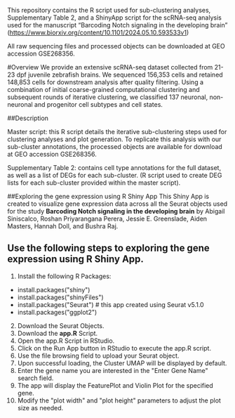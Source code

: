 This repository contains the R script used for sub-clustering analyses, Supplementary Table 2, and a ShinyApp script for the scRNA-seq analysis used for the manuscript “Barcoding Notch signaling in the developing brain” (https://www.biorxiv.org/content/10.1101/2024.05.10.593533v1)

All raw sequencing files and processed objects can be downloaded at GEO accession GSE268356.

#Overview
We provide an extensive scRNA-seq dataset collected from 21-23 dpf juvenile zebrafish brains.  We sequenced 156,353 cells and retained 148,853 cells for downstream analysis after quality filtering. Using a combination of initial coarse-grained computational clustering and subsequent rounds of iterative clustering, we classified 137 neuronal, non-neuronal and progenitor cell subtypes and cell states.  

##Description

Master script:  this R script details the iterative sub-clustering steps used for clustering analyses and plot generation.  To replicate this analysis with our sub-cluster annotations, the processed objects are available for download at GEO accession GSE268356.

Supplementary Table 2: contains cell type annotations for the full dataset, as well as a list of DEGs for each sub-cluster.  (R script used to create DEG lists for each sub-cluster provided within the master script).

##Exploring the gene expression using R Shiny App
This Shiny App is created to visualize gene expression data across all the Seurat objects used for the study **Barcoding Notch signaling in the developing brain** by Abigail Siniscalco, Roshan Priyarangana Perera, Jessie E. Greenslade, Aiden Masters, Hannah Doll, and Bushra Raj.
## Use the following steps to exploring the gene expression using R Shiny App.

1. Install the following R Packages: 
* install.packages("shiny")
* install.packages("shinyFiles")
* install.packages("Seurat") # this app created using Seurat v5.1.0
* install.packages("ggplot2")
2.	Download the Seurat Objects.
3.	Download the **app.R** Script.
4.	Open the app.R Script in RStudio.
5.	Click on the Run App button in RStudio to execute the app.R script.
6.	Use the file browsing field to upload your Seurat object.
7.	Upon successful loading, the Cluster UMAP will be displayed by default.
8.	Enter the gene name you are interested in the "Enter Gene Name" search field.
9.	The app will display the FeaturePlot and Violin Plot for the specified gene.
10.	Modify the "plot width" and "plot height" parameters to adjust the plot size as needed.
